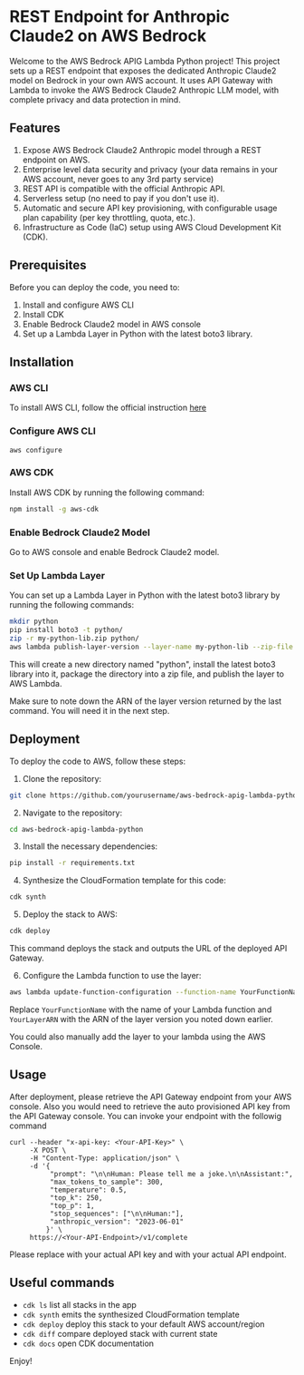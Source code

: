 # REST Endpoint for Anthropic Claude2 on AWS Bedrock

Welcome to the AWS Bedrock APIG Lambda Python project! This project sets up a REST endpoint that exposes the dedicated Anthropic Claude2 model on Bedrock in your own AWS account. It uses API Gateway with Lambda to invoke the AWS Bedrock Claude2 Anthropic LLM model, with complete privacy and data protection in mind.

## Features

1. Expose AWS Bedrock Claude2 Anthropic model through a REST endpoint on AWS.
2. Enterprise level data security and privacy (your data remains in your AWS account, never goes to any 3rd party service)
2. REST API is compatible with the official Anthropic API.
3. Serverless setup (no need to pay if you don't use it).
4. Automatic and secure API key provisioning, with configurable usage plan capability (per key throttling, quota, etc.).
5. Infrastructure as Code (IaC) setup using AWS Cloud Development Kit (CDK).

## Prerequisites

Before you can deploy the code, you need to:

1. Install and configure AWS CLI
2. Install CDK
3. Enable Bedrock Claude2 model in AWS console
4. Set up a Lambda Layer in Python with the latest boto3 library.

## Installation

### AWS CLI

To install AWS CLI, follow the official instruction [here](https://docs.aws.amazon.com/cli/latest/userguide/getting-started-install.html)

### Configure AWS CLI
```
aws configure
```

### AWS CDK

Install AWS CDK by running the following command:

```bash
npm install -g aws-cdk
```

### Enable Bedrock Claude2 Model

Go to AWS console and enable Bedrock Claude2 model.

### Set Up Lambda Layer

You can set up a Lambda Layer in Python with the latest boto3 library by running the following commands:

```bash
mkdir python
pip install boto3 -t python/
zip -r my-python-lib.zip python/
aws lambda publish-layer-version --layer-name my-python-lib --zip-file fileb://my-python-lib.zip
```

This will create a new directory named "python", install the latest boto3 library into it, package the directory into a zip file, and publish the layer to AWS Lambda.

Make sure to note down the ARN of the layer version returned by the last command. You will need it in the next step.

## Deployment

To deploy the code to AWS, follow these steps:

1. Clone the repository:

```bash
git clone https://github.com/yourusername/aws-bedrock-apig-lambda-python.git
```

2. Navigate to the repository:

```bash
cd aws-bedrock-apig-lambda-python
```

3. Install the necessary dependencies:

```bash
pip install -r requirements.txt
```

4. Synthesize the CloudFormation template for this code:

```bash
cdk synth
```

5. Deploy the stack to AWS:

```bash
cdk deploy
```

This command deploys the stack and outputs the URL of the deployed API Gateway.

6. Configure the Lambda function to use the layer:

```bash
aws lambda update-function-configuration --function-name YourFunctionName --layers YourLayerARN
```

Replace `YourFunctionName` with the name of your Lambda function and `YourLayerARN` with the ARN of the layer version you noted down earlier.

You could also manually add the layer to your lambda using the AWS Console.

## Usage

After deployment, please retrieve the API Gateway endpoint from your AWS console. Also you would need to retrieve the auto provisioned API key from the API Gateway console. You can invoke your endpoint with the followig command
```
curl --header "x-api-key: <Your-API-Key>" \
     -X POST \
     -H "Content-Type: application/json" \
     -d '{
          "prompt": "\n\nHuman: Please tell me a joke.\n\nAssistant:",
          "max_tokens_to_sample": 300,
          "temperature": 0.5,
          "top_k": 250,
          "top_p": 1,
          "stop_sequences": ["\n\nHuman:"],
          "anthropic_version": "2023-06-01"
         }' \
     https://<Your-API-Endpoint>/v1/complete
```
Please replace <Your-API-Key> with your actual API key and <Your-API-Endpoint> with your actual API endpoint.

## Useful commands

 * `cdk ls`          list all stacks in the app
 * `cdk synth`       emits the synthesized CloudFormation template
 * `cdk deploy`      deploy this stack to your default AWS account/region
 * `cdk diff`        compare deployed stack with current state
 * `cdk docs`        open CDK documentation

Enjoy!